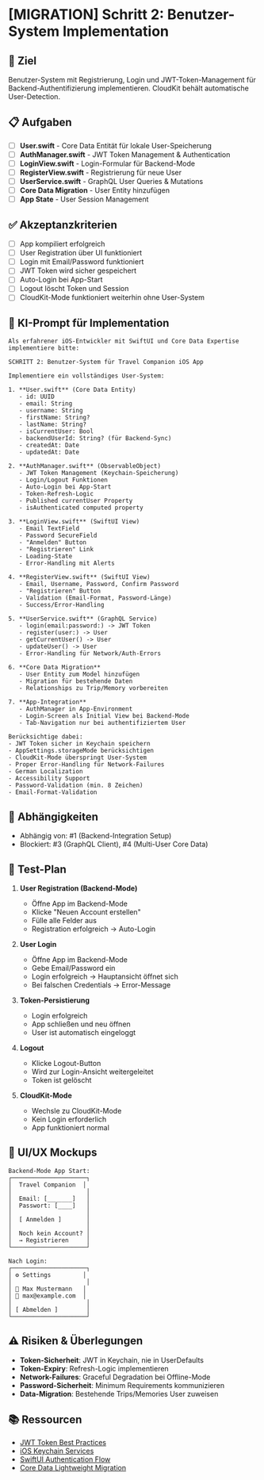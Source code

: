 # [MIGRATION] Schritt 2: Benutzer-System Implementation

## 🎯 Ziel
Benutzer-System mit Registrierung, Login und JWT-Token-Management für Backend-Authentifizierung implementieren. CloudKit behält automatische User-Detection.

## 📋 Aufgaben

- [ ] **User.swift** - Core Data Entität für lokale User-Speicherung
- [ ] **AuthManager.swift** - JWT Token Management & Authentication
- [ ] **LoginView.swift** - Login-Formular für Backend-Mode
- [ ] **RegisterView.swift** - Registrierung für neue User
- [ ] **UserService.swift** - GraphQL User Queries & Mutations
- [ ] **Core Data Migration** - User Entity hinzufügen
- [ ] **App State** - User Session Management

## ✅ Akzeptanzkriterien

- [ ] App kompiliert erfolgreich
- [ ] User Registration über UI funktioniert
- [ ] Login mit Email/Password funktioniert
- [ ] JWT Token wird sicher gespeichert
- [ ] Auto-Login bei App-Start
- [ ] Logout löscht Token und Session
- [ ] CloudKit-Mode funktioniert weiterhin ohne User-System

## 🤖 KI-Prompt für Implementation

```
Als erfahrener iOS-Entwickler mit SwiftUI und Core Data Expertise implementiere bitte:

SCHRITT 2: Benutzer-System für Travel Companion iOS App

Implementiere ein vollständiges User-System:

1. **User.swift** (Core Data Entity)
   - id: UUID
   - email: String
   - username: String
   - firstName: String?
   - lastName: String?
   - isCurrentUser: Bool
   - backendUserId: String? (für Backend-Sync)
   - createdAt: Date
   - updatedAt: Date

2. **AuthManager.swift** (ObservableObject)
   - JWT Token Management (Keychain-Speicherung)
   - Login/Logout Funktionen
   - Auto-Login bei App-Start
   - Token-Refresh-Logic
   - Published currentUser Property
   - isAuthenticated computed property

3. **LoginView.swift** (SwiftUI View)
   - Email TextField
   - Password SecureField
   - "Anmelden" Button
   - "Registrieren" Link
   - Loading-State
   - Error-Handling mit Alerts

4. **RegisterView.swift** (SwiftUI View)
   - Email, Username, Password, Confirm Password
   - "Registrieren" Button
   - Validation (Email-Format, Password-Länge)
   - Success/Error-Handling

5. **UserService.swift** (GraphQL Service)
   - login(email:password:) -> JWT Token
   - register(user:) -> User
   - getCurrentUser() -> User
   - updateUser() -> User
   - Error-Handling für Network/Auth-Errors

6. **Core Data Migration**
   - User Entity zum Model hinzufügen
   - Migration für bestehende Daten
   - Relationships zu Trip/Memory vorbereiten

7. **App-Integration**
   - AuthManager in App-Environment
   - Login-Screen als Initial View bei Backend-Mode
   - Tab-Navigation nur bei authentifiziertem User

Berücksichtige dabei:
- JWT Token sicher in Keychain speichern
- AppSettings.storageMode berücksichtigen
- CloudKit-Mode überspringt User-System
- Proper Error-Handling für Network-Failures
- German Localization
- Accessibility Support
- Password-Validation (min. 8 Zeichen)
- Email-Format-Validation
```

## 🔗 Abhängigkeiten

- Abhängig von: #1 (Backend-Integration Setup)
- Blockiert: #3 (GraphQL Client), #4 (Multi-User Core Data)

## 🧪 Test-Plan

1. **User Registration (Backend-Mode)**
   - Öffne App im Backend-Mode
   - Klicke "Neuen Account erstellen"
   - Fülle alle Felder aus
   - Registration erfolgreich → Auto-Login

2. **User Login**
   - Öffne App im Backend-Mode
   - Gebe Email/Password ein
   - Login erfolgreich → Hauptansicht öffnet sich
   - Bei falschen Credentials → Error-Message

3. **Token-Persistierung**
   - Login erfolgreich
   - App schließen und neu öffnen
   - User ist automatisch eingeloggt

4. **Logout**
   - Klicke Logout-Button
   - Wird zur Login-Ansicht weitergeleitet
   - Token ist gelöscht

5. **CloudKit-Mode**
   - Wechsle zu CloudKit-Mode
   - Kein Login erforderlich
   - App funktioniert normal

## 📱 UI/UX Mockups

```
Backend-Mode App Start:
┌─────────────────────┐
│  Travel Companion  │
│                     │
│  Email: [_______]   │
│  Passwort: [____]   │
│                     │
│  [ Anmelden ]       │
│                     │
│  Noch kein Account? │
│  → Registrieren     │
└─────────────────────┘

Nach Login:
┌─────────────────────┐
│ ⚙️ Settings         │
│                     │
│ 👤 Max Mustermann   │
│ 📧 max@example.com  │
│                     │
│ [ Abmelden ]        │
└─────────────────────┘
```

## ⚠️ Risiken & Überlegungen

- **Token-Sicherheit**: JWT in Keychain, nie in UserDefaults
- **Token-Expiry**: Refresh-Logic implementieren
- **Network-Failures**: Graceful Degradation bei Offline-Mode
- **Password-Sicherheit**: Minimum Requirements kommunizieren
- **Data-Migration**: Bestehende Trips/Memories User zuweisen

## 📚 Ressourcen

- [JWT Token Best Practices](https://auth0.com/blog/a-look-at-the-latest-draft-for-jwt-bcp/)
- [iOS Keychain Services](https://developer.apple.com/documentation/security/keychain_services)
- [SwiftUI Authentication Flow](https://developer.apple.com/documentation/swiftui/managing-user-interface-state)
- [Core Data Lightweight Migration](https://developer.apple.com/documentation/coredata/using_lightweight_migration) 